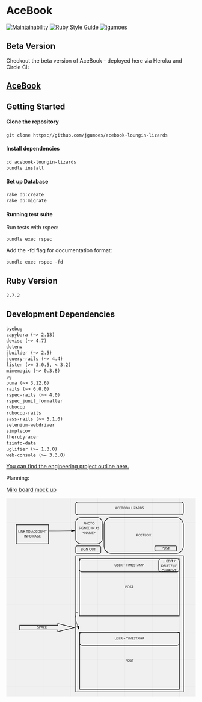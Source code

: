 # AceBook
[![Maintainability](https://api.codeclimate.com/v1/badges/394792d5ea375ab45585/maintainability)](https://codeclimate.com/github/jgumoes/acebook-loungin-lizards/maintainability)
[![Ruby Style Guide](https://img.shields.io/badge/code_style-rubocop-brightgreen.svg)](https://github.com/rubocop/rubocop) [![jgumoes](https://circleci.com/gh/jgumoes/acebook-loungin-lizards.svg?style=shield)](https://app.circleci.com/pipelines/github/jgumoes/acebook-loungin-lizards)


## Beta Version

Checkout the beta version of AceBook - deployed here via Heroku and Circle CI:

[AceBook](https://aqueous-thicket-94433.herokuapp.com/)
-------------------------------------------------------

## Getting Started

#### Clone the repository

```shell
git clone https://github.com/jgumoes/acebook-loungin-lizards
```

#### Install dependencies

```shell
cd acebook-loungin-lizards
bundle install
```

#### Set up Database

```
rake db:create
rake db:migrate
```

#### Running test suite

Run tests with rspec:

```shell
bundle exec rspec
```

Add the -fd flag for documentation format:
```shell
bundle exec rspec -fd
```

## Ruby Version

`2.7.2`

## Development Dependencies

```
byebug
capybara (~> 2.13)
devise (~> 4.7)
dotenv
jbuilder (~> 2.5)
jquery-rails (~> 4.4)
listen (>= 3.0.5, < 3.2)
mimemagic (~> 0.3.8)
pg
puma (~> 3.12.6)
rails (~> 6.0.0)
rspec-rails (~> 4.0)
rspec_junit_formatter
rubocop
rubocop-rails
sass-rails (~> 5.1.0)
selenium-webdriver
simplecov
therubyracer
tzinfo-data
uglifier (>= 1.3.0)
web-console (>= 3.3.0)
```

[You can find the engineering project outline here.](https://github.com/makersacademy/course/tree/master/engineering_projects/rails)


Planning:

[Miro board mock up](https://miro.com/app/board/o9J_lN6jG0E=/)

![mock-up](style-mockup.png)
